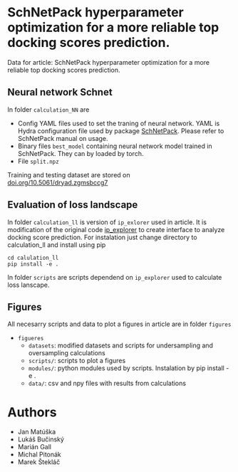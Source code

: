 # SchNetPack hyperparameter optimization for a more reliable top docking scores prediction.
Data for article: SchNetPack hyperparameter optimization for a more reliable top docking scores prediction.

## Neural network Schnet

In folder `calculation_NN` are 
* Config YAML files used to set the traning of neural network. YAML is Hydra configuration file used by package [SchNetPack](https://github.com/atomistic-machine-learning/schnetpack). Please refer to SchNetPack manual on usage.
* Binary files `best_model` containing neural network model trained in SchNetPack. They can by loaded by torch.
* File `split.npz`

Training and testing dataset are stored on [doi.org/10.5061/dryad.zgmsbccg7](https://doi.org/10.5061/dryad.zgmsbccg7)


## Evaluation of loss landscape

In folder `calculation_ll` is version of `ip_exlorer` used in article. It is modification of the original code [ip_explorer](https://github.com/jvita/data_efficiency_in_IAPS.git)
to create interface to analyze docking score prediction.
For instalation just change directory to calculation_ll and install using pip
```
cd calulation_ll
pip install -e .
```
In folder `scripts` are scripts dependend on `ip_explorer` used to calculate loss lanscape.

## Figures

All necesarry scripts and data to plot a figures in article are in folder `figures`
* `figueres`
    * `datasets`: modified datasets and scripts for undersampling and oversampling calculations
    * `scripts/`: scripts to plot a figures
    * `modules/`: python modules used by scripts. Instalation by pip install -e .
    * `data/`: csv and npy files with results from calculations
    
# Authors
* Jan Matúška
* Lukáš Bučinský
* Marián Gall
* Michal Pitonák
* Marek Štekláč


